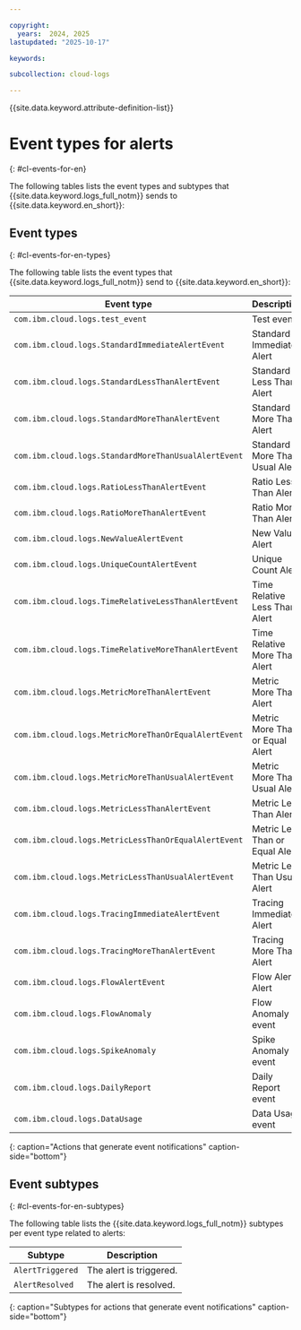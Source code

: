 ```yaml
---

copyright:
  years:  2024, 2025
lastupdated: "2025-10-17"

keywords:

subcollection: cloud-logs

---
```


{{site.data.keyword.attribute-definition-list}}

# Event types for alerts
{: #cl-events-for-en}


The following tables lists the event types and subtypes that {{site.data.keyword.logs_full_notm}} sends to {{site.data.keyword.en_short}}:

## Event types
{: #cl-events-for-en-types}

The following table lists the event types that {{site.data.keyword.logs_full_notm}} send to {{site.data.keyword.en_short}}:

| Event type                                  | Description |
|------------------------------------------|---------|
| `com.ibm.cloud.logs.test_event`  | Test event. |
| `com.ibm.cloud.logs.StandardImmediateAlertEvent` | Standard Immediate Alert |
| `com.ibm.cloud.logs.StandardLessThanAlertEvent` | Standard Less Than Alert |
| `com.ibm.cloud.logs.StandardMoreThanAlertEvent` | Standard More Than Alert |
| `com.ibm.cloud.logs.StandardMoreThanUsualAlertEvent` | Standard More Than Usual Alert |
| `com.ibm.cloud.logs.RatioLessThanAlertEvent` | Ratio Less Than Alert |
| `com.ibm.cloud.logs.RatioMoreThanAlertEvent` | Ratio More Than Alert |
| `com.ibm.cloud.logs.NewValueAlertEvent` | New Value Alert |
| `com.ibm.cloud.logs.UniqueCountAlertEvent` | Unique Count Alert |
| `com.ibm.cloud.logs.TimeRelativeLessThanAlertEvent` | Time Relative Less Than Alert |
| `com.ibm.cloud.logs.TimeRelativeMoreThanAlertEvent` | Time Relative More Than Alert |
| `com.ibm.cloud.logs.MetricMoreThanAlertEvent` | Metric More Than Alert |
| `com.ibm.cloud.logs.MetricMoreThanOrEqualAlertEvent` | Metric More Than or Equal Alert |
| `com.ibm.cloud.logs.MetricMoreThanUsualAlertEvent` | Metric More Than Usual Alert |
| `com.ibm.cloud.logs.MetricLessThanAlertEvent` | Metric Less Than Alert |
| `com.ibm.cloud.logs.MetricLessThanOrEqualAlertEvent` | Metric Less Than or Equal Alert |
| `com.ibm.cloud.logs.MetricLessThanUsualAlertEvent` | Metric Less Than Usual Alert |
| `com.ibm.cloud.logs.TracingImmediateAlertEvent` | Tracing Immediate Alert |
| `com.ibm.cloud.logs.TracingMoreThanAlertEvent` | Tracing More Than Alert |
| `com.ibm.cloud.logs.FlowAlertEvent` | Flow Alert Alert |
| `com.ibm.cloud.logs.FlowAnomaly` | Flow Anomaly event|
| `com.ibm.cloud.logs.SpikeAnomaly` | Spike Anomaly event |
| `com.ibm.cloud.logs.DailyReport` | Daily Report event|
| `com.ibm.cloud.logs.DataUsage` | Data Usage event |
{: caption="Actions that generate event notifications" caption-side="bottom"}

## Event subtypes
{: #cl-events-for-en-subtypes}

The following table lists the {{site.data.keyword.logs_full_notm}} subtypes per event type related to alerts:

|Subtype                      | Description |
|-----------------------------|---------|
| `AlertTriggered`  | The alert is triggered. |
| `AlertResolved` | The alert is resolved. |
{: caption="Subtypes for actions that generate event notifications" caption-side="bottom"}
